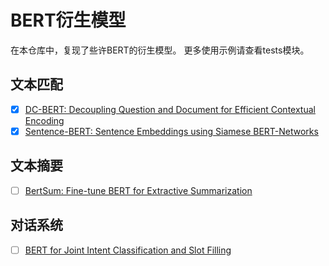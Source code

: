 # BERT衍生模型

在本仓库中，复现了些许BERT的衍生模型。
更多使用示例请查看tests模块。

## 文本匹配
- [x] [DC-BERT: Decoupling Question and Document for Efficient Contextual Encoding](https://arxiv.org/abs/2002.12591)
- [x] [Sentence-BERT: Sentence Embeddings using Siamese BERT-Networks](https://arxiv.org/abs/1908.10084)

## 文本摘要
- [ ] [BertSum: Fine-tune BERT for Extractive Summarization](https://arxiv.org/abs/1903.10318)

## 对话系统

- [ ] [BERT for Joint Intent Classification and Slot Filling](https://arxiv.org/abs/1902.10909)